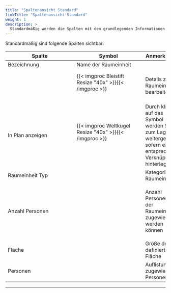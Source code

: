 ```yaml
---
title: "Spaltenansicht Standard"
linkTitle: "Spaltenansicht Standard"
weight: 1
description: >
  Standardmäßig werden die Spalten mit den grundlegenden Informationen angezeigt.
---
```

Standardmäßig sind folgende Spalten sichtbar:

|<div style="width:200px">Spalte</div>|<div style="width:200px">Symbol</div>|Anmerkungen|
|---|---|---|
|Bezeichnung|Name der Raumeinheit|
||{{< imgproc Bleistift Resize "40x" >}}{{< /imgproc >}}|</br>Details zu den Raumeinheiten bearbeiten|
|</br> In Plan anzeigen|{{< imgproc Weltkugel Resize "40x" >}}{{< /imgproc >}}|</br> Durch klicken auf das Symbol werden Sie zum Lageplan weitergeleitet, sofern eine entsprechende Verknüpfung hinterlegt ist.|
|Raumeinheit Typ||Kategorie der Raumeinheit|
|Anzahl Personen||<p style="text-align: justify"> Anzahl der Personen, die der Raumeinheit zugewiesen werden können </p>|
|Fläche||Größe der definierten Fläche|
|Personen||Auflistung der zugewiesenen Personen|
---
